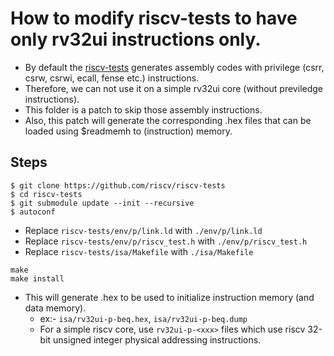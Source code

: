 # How to modify riscv-tests to have only rv32ui instructions only.

- By default the [riscv-tests](https://github.com/riscv-software-src/riscv-tests) generates assembly codes with privilege (csrr, csrw, csrwi, ecall, fense etc.) instructions.
- Therefore, we can not use it on a simple rv32ui core (without previledge instructions).
- This folder is a patch to skip those assembly instructions.
- Also, this patch will generate the corresponding .hex files that can be loaded using $readmemh to (instruction) memory. 

## Steps
```
$ git clone https://github.com/riscv/riscv-tests
$ cd riscv-tests
$ git submodule update --init --recursive
$ autoconf
```
- Replace `riscv-tests/env/p/link.ld` with `./env/p/link.ld`
- Replace `riscv-tests/env/p/riscv_test.h` with `./env/p/riscv_test.h`
- Replace `riscv-tests/isa/Makefile` with `./isa/Makefile`
```
make
make install
```

- This will generate .hex to be used to initialize instruction memory (and data memory).
  - ex:- `isa/rv32ui-p-beq.hex`, `isa/rv32ui-p-beq.dump`
  - For a simple riscv core, use `rv32ui-p-<xxx>` files which use riscv 32-bit unsigned integer physical addressing instructions.